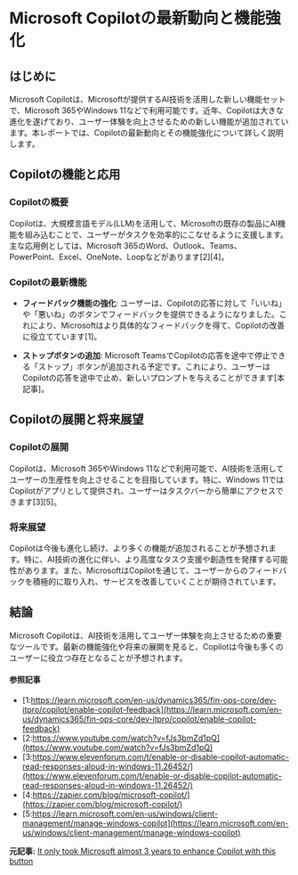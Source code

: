 # Microsoft Copilotの最新動向と機能強化

## はじめに

Microsoft Copilotは、Microsoftが提供するAI技術を活用した新しい機能セットで、Microsoft 365やWindows 11などで利用可能です。近年、Copilotは大きな進化を遂げており、ユーザー体験を向上させるための新しい機能が追加されています。本レポートでは、Copilotの最新動向とその機能強化について詳しく説明します。

## Copilotの機能と応用

### Copilotの概要

Copilotは、大規模言語モデル(LLM)を活用して、Microsoftの既存の製品にAI機能を組み込むことで、ユーザーがタスクを効率的にこなせるように支援します。主な応用例としては、Microsoft 365のWord、Outlook、Teams、PowerPoint、Excel、OneNote、Loopなどがあります[2][4]。

### Copilotの最新機能

- **フィードバック機能の強化**: ユーザーは、Copilotの応答に対して「いいね」や「悪いね」のボタンでフィードバックを提供できるようになりました。これにより、Microsoftはより具体的なフィードバックを得て、Copilotの改善に役立てています[1]。

- **ストップボタンの追加**: Microsoft TeamsでCopilotの応答を途中で停止できる「ストップ」ボタンが追加される予定です。これにより、ユーザーはCopilotの応答を途中で止め、新しいプロンプトを与えることができます[本記事]。

## Copilotの展開と将来展望

### Copilotの展開

Copilotは、Microsoft 365やWindows 11などで利用可能で、AI技術を活用してユーザーの生産性を向上させることを目指しています。特に、Windows 11ではCopilotがアプリとして提供され、ユーザーはタスクバーから簡単にアクセスできます[3][5]。

### 将来展望

Copilotは今後も進化し続け、より多くの機能が追加されることが予想されます。特に、AI技術の進化に伴い、より高度なタスク支援や創造性を発揮する可能性があります。また、MicrosoftはCopilotを通じて、ユーザーからのフィードバックを積極的に取り入れ、サービスを改善していくことが期待されています。

## 結論

Microsoft Copilotは、AI技術を活用してユーザー体験を向上させるための重要なツールです。最新の機能強化や将来の展開を見ると、Copilotは今後も多くのユーザーに役立つ存在となることが予想されます。

#### 参照記事
- [1:https://learn.microsoft.com/en-us/dynamics365/fin-ops-core/dev-itpro/copilot/enable-copilot-feedback](https://learn.microsoft.com/en-us/dynamics365/fin-ops-core/dev-itpro/copilot/enable-copilot-feedback)
- [2:https://www.youtube.com/watch?v=fJs3bmZd1pQ](https://www.youtube.com/watch?v=fJs3bmZd1pQ)
- [3:https://www.elevenforum.com/t/enable-or-disable-copilot-automatic-read-responses-aloud-in-windows-11.26452/](https://www.elevenforum.com/t/enable-or-disable-copilot-automatic-read-responses-aloud-in-windows-11.26452/)
- [4:https://zapier.com/blog/microsoft-copilot/](https://zapier.com/blog/microsoft-copilot/)
- [5:https://learn.microsoft.com/en-us/windows/client-management/manage-windows-copilot](https://learn.microsoft.com/en-us/windows/client-management/manage-windows-copilot)


**元記事:** [It only took Microsoft almost 3 years to enhance Copilot with this button](https://windowsreport.com/microsoft-is-finally-enhancing-copilot-with-a-stop-button/)